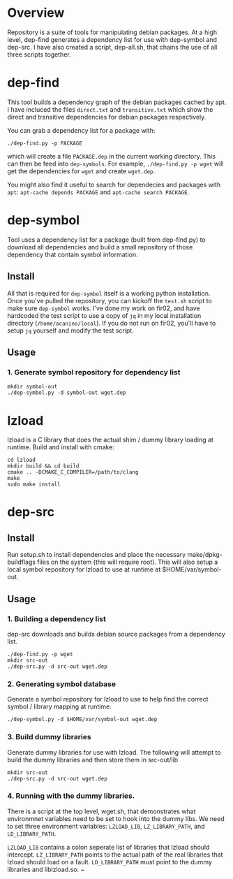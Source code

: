# Overview

Repository is a suite of tools for manipulating debian packages. At a high level, dep-find generates a dependency list for use with dep-symbol and dep-src. I have also created a script, dep-all.sh, that chains the use of all three scripts together.

# dep-find

This tool builds a dependency graph of the debian packages cached by apt. I have incluced the files ``direct.txt`` and ``transitive.txt`` which show the direct and transitive dependencies for debian packages respectively. 

You can grab a dependency list for a package with:
```
./dep-find.py -p PACKAGE
```

which will create a file ``PACKAGE.dep`` in the current working directory. This can then be feed into ``dep-symbols``. For example, ``./dep-find.py -p wget`` will get the dependencies for ``wget`` and create ``wget.dep``.

You might also find it useful to search for dependecies and packages with ``apt``: ``apt-cache depends PACKAGE`` and ``apt-cache search PACKAGE``.  

# dep-symbol

Tool uses a dependency list for a package (built from dep-find.py) to download all dependencies and build a small repository of those dependency that contain symbol information.

## Install

All that is required for ``dep-symbol`` itself is a working python installation. Once you've pulled the repository, you can kickoff the ``test.sh`` script to make sure ``dep-symbol`` works. I've done my work on fir02, and have hardcoded the test script to use a copy of ``jq`` in my local installation directory (``/home/acanino/local``). If you do not run on fir02, you'll have to setup ``jq`` yourself and modify the test script. 

## Usage

### 1. Generate symbol repository for dependency list

```
mkdir symbol-out
./dep-symbol.py -d symbol-out wget.dep
```

# lzload

lzload is a C library that does the actual shim / dummy library loading at runtime. Build and install with cmake:

```
cd lzload
mkdir build && cd build
cmake .. -DCMAKE_C_COMPILER=/path/to/clang 
make
sudo make install
```

# dep-src

## Install

Run setup.sh to install dependencies and place the necessary make/dpkg-buildflags files on the system (this will require root). This will also setup a local symbol repository for lzload to use at runtime at $HOME/var/symbol-out.

## Usage

### 1. Building a dependency list

dep-src downloads and builds debian source packages from a dependency list. 

```
./dep-find.py -p wget
mkdir src-out
./dep-src.py -d src-out wget.dep
```

### 2. Generating symbol database

Generate a symbol repository for lzload to use to help find the correct symbol / library mapping at runtime. 

```
./dep-symbol.py -d $HOME/var/symbol-out wget.dep
```

### 3. Build dummy libraries

Generate dummy libraries for use with lzload. The following will attempt to build the dummy libraries and then store them in src-out/lib

```
mkdir src-out
./dep-src.py -d src-out wget.dep
```

### 4. Running with the dummy libraries.

There is a script at the top level, wget.sh, that demonstrates what environmnet variables need to be set to hook into the dummy libs. We need to set three environment variables: ``LZLOAD_LIB``, ``LZ_LIBRARY_PATH``, and ``LD_LIBRARY_PATH``.

``LZLOAD_LIB`` contains a colon seperate list of libraries that lzload should intercept. ``LZ_LIBRARY_PATH`` points to the actual path of the real libraries that lzload should load on a fault. ``LD_LIBRARY_PATH`` must point to the dummy libraries and liblzload.so. 
~
